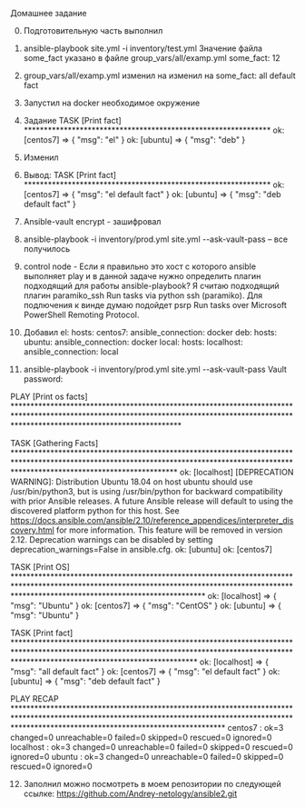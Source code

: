 Домашнее задание 

0.	Подготовительную часть выполнил
1.	ansible-playbook site.yml -i inventory/test.yml
Значение файла some_fact указано в файле group_vars/all/examp.yml 
some_fact: 12
2.	group_vars/all/examp.yml изменил на  изменил на some_fact: all default fact
3.	Запустил на docker  необходимое окружение
4.	Задание
 TASK [Print fact] **************************************************************
ok: [centos7] => {
    "msg": "el"
}
ok: [ubuntu] => {
    "msg": "deb"
}

5.	Изменил 
6.	Вывод:
TASK [Print fact] **************************************************************
ok: [centos7] => {
    "msg": "el default fact"
}
ok: [ubuntu] => {
    "msg": "deb default fact"
}

7.	Ansible-vault encrypt  - зашифровал 
8.	ansible-playbook -i inventory/prod.yml site.yml --ask-vault-pass – все получилось 
9.	control node - Если я правильно это хост с которого ansible выполняет play и в данной задаче нужно определить плагин подходящий для работы ansible-playbook? 
Я считаю подходящий плагин paramiko_ssh  Run tasks via python ssh (paramiko). Для подлючения к винде думаю подойдет psrp Run tasks over Microsoft PowerShell Remoting Protocol.
 
10.	Добавил 
el:
    hosts:
      centos7:
        ansible_connection: docker
  deb:
    hosts:
      ubuntu:
        ansible_connection: docker
  local:
    hosts:
      localhost:
        ansible_connection: local

11.	ansible-playbook -i inventory/prod.yml site.yml --ask-vault-pass
Vault password:

PLAY [Print os facts] *****************************************************************************************************************************************************************************************

TASK [Gathering Facts] ****************************************************************************************************************************************************************************************
ok: [localhost]
[DEPRECATION WARNING]: Distribution Ubuntu 18.04 on host ubuntu should use /usr/bin/python3, but is using /usr/bin/python for backward compatibility with prior Ansible releases. A future Ansible release
will default to using the discovered platform python for this host. See https://docs.ansible.com/ansible/2.10/reference_appendices/interpreter_discovery.html for more information. This feature will be
removed in version 2.12. Deprecation warnings can be disabled by setting deprecation_warnings=False in ansible.cfg.
ok: [ubuntu]
ok: [centos7]

TASK [Print OS] ***********************************************************************************************************************************************************************************************
ok: [localhost] => {
    "msg": "Ubuntu"
}
ok: [centos7] => {
    "msg": "CentOS"
}
ok: [ubuntu] => {
    "msg": "Ubuntu"
}

TASK [Print fact] *********************************************************************************************************************************************************************************************
ok: [localhost] => {
    "msg": "all default fact"
}
ok: [centos7] => {
    "msg": "el default fact"
}
ok: [ubuntu] => {
    "msg": "deb default fact"
}

PLAY RECAP ****************************************************************************************************************************************************************************************************
centos7                    : ok=3    changed=0    unreachable=0    failed=0    skipped=0    rescued=0    ignored=0
localhost                  : ok=3    changed=0    unreachable=0    failed=0    skipped=0    rescued=0    ignored=0
ubuntu                     : ok=3    changed=0    unreachable=0    failed=0    skipped=0    rescued=0    ignored=0
 
12.	Заполнил можно посмотреть в моем репозитории по следующей ссылке: https://github.com/Andrey-netology/ansible2.git

